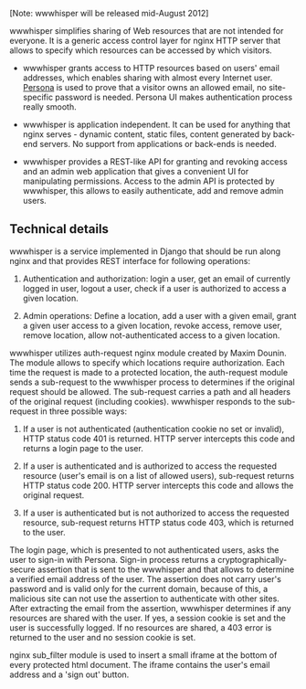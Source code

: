 [Note: wwwhisper will be released mid-August 2012]

wwwhisper simplifies sharing of Web resources that are not intended
for everyone. It is a generic access control layer for nginx HTTP
server that allows to specify which resources can be accessed by
which visitors.

* wwwhisper grants access to HTTP resources based on users' email
  addresses, which enables sharing with almost every Internet user.
  [Persona](http://persona.org) is used to prove that a visitor owns
  an allowed email, no site-specific password is needed. Persona UI
  makes authentication process really smooth.

* wwwhisper is application independent. It can be used for anything
  that nginx serves - dynamic content, static files, content generated
  by back-end servers. No support from applications or back-ends is needed.

* wwwhisper provides a REST-like API for granting and revoking access
  and an admin web application that gives a convenient UI for
  manipulating permissions. Access to the admin API is protected by
  wwwhisper, this allows to easily authenticate, add and remove admin
  users.



Technical details
-----------------

wwwhisper is a service implemented in Django that should be run along
nginx and that provides REST interface for following operations:

1. Authentication and authorization: login a user, get an email of
currently logged in user, logout a user, check if
a user is authorized to access a given location.

2. Admin operations: Define a location, add a user with a given email,
grant a given user access to a given location, revoke access, remove
user, remove location, allow not-authenticated access to a given
location.

wwwhisper utilizes auth-request nginx module created by Maxim Dounin.
The module allows to specify which locations require authorization.
Each time the request is made to a protected location, the
auth-request module sends a sub-request to the wwwhisper process to
determines if the original request should be allowed. The sub-request
carries a path and all headers of the original request (including
cookies).  wwwhisper responds to the sub-request in three possible
ways:

1. If a user is not authenticated (authentication cookie no set or
   invalid), HTTP status code 401 is returned. HTTP server intercepts
   this code and returns a login page to the user.

2. If a user is authenticated and is authorized to access the
   requested resource (user's email is on a list of allowed users),
   sub-request returns HTTP status code 200. HTTP server intercepts
   this code and allows the original request.

3. If a user is authenticated but is not authorized to access the
   requested resource, sub-request returns HTTP status code 403, which
   is returned to the user.

The login page, which is presented to not authenticated users, asks the
user to sign-in with Persona. Sign-in process returns a
cryptographically-secure assertion that is sent to the wwwhisper and that
allows to determine a verified email address of the user. The
assertion does not carry user's password and is valid only for the
current domain, because of this, a malicious site can not use the
assertion to authenticate with other sites. After extracting the email
from the assertion, wwwhisper determines if any resources are shared
with the user. If yes, a session cookie is set and the user is
successfully logged. If no resources are shared, a 403 error is returned
to the user and no session cookie is set.

nginx sub_filter module is used to insert a small iframe at the bottom
of every protected html document. The iframe contains the user's email
address and a 'sign out' button.

